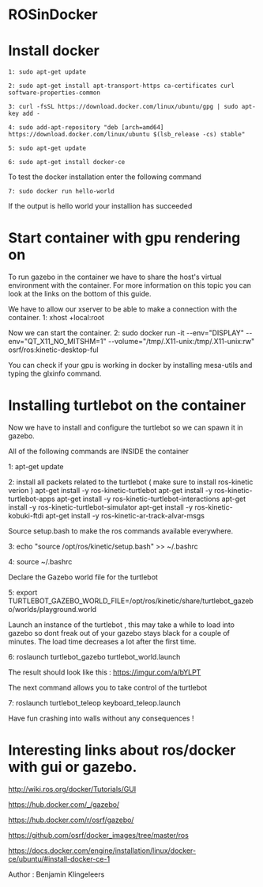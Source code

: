 # ROSinDocker


# Install docker

```
1: sudo apt-get update
```
```
2: sudo apt-get install apt-transport-https ca-certificates curl software-properties-common
```
    
```
3: curl -fsSL https://download.docker.com/linux/ubuntu/gpg | sudo apt-key add -
```
```
4: sudo add-apt-repository "deb [arch=amd64] https://download.docker.com/linux/ubuntu $(lsb_release -cs) stable"
 ``` 
 
 ```
5: sudo apt-get update
```
   
   ```
6: sudo apt-get install docker-ce
   ```
   To test the docker installation enter the following command
   ```
7: sudo docker run hello-world
   ```
   If the output is hello world your installion has succeeded 

# Start container with gpu rendering on

To run gazebo in the container we have to share the host's virtual environment with  the container. For more information on this topic you can look at the links on the bottom of this guide.

We have to allow our xserver to be able to make a connection with the container.
1: xhost +local:root

Now we can start the container.
2: sudo docker run -it     --env="DISPLAY"     --env="QT_X11_NO_MITSHM=1"     --volume="/tmp/.X11-unix:/tmp/.X11-unix:rw"     osrf/ros:kinetic-desktop-ful

You can check if your gpu is working in docker by installing mesa-utils and typing the glxinfo command.

# Installing turtlebot on the container
Now we have to install and configure the turtlebot so we can spawn it in gazebo.

All of the following commands are INSIDE the container 

1: apt-get update

2: install all packets related to the turtlebot ( make sure to install ros-kinetic verion )
apt-get install -y ros-kinetic-turtlebot 
apt-get install -y ros-kinetic-turtlebot-apps 
apt-get install -y ros-kinetic-turtlebot-interactions
apt-get install -y ros-kinetic-turtlebot-simulator
apt-get install -y ros-kinetic-kobuki-ftdi
apt-get install -y ros-kinetic-ar-track-alvar-msgs

Source setup.bash to make the ros commands available everywhere.

3: echo "source /opt/ros/kinetic/setup.bash" >> ~/.bashrc

4: source ~/.bashrc

Declare the Gazebo world file for the turtlebot

5: export TURTLEBOT_GAZEBO_WORLD_FILE=/opt/ros/kinetic/share/turtlebot_gazebo/worlds/playground.world

Launch an instance of the turtlebot , this may take a while to load into gazebo so dont freak out of your gazebo stays black for a couple of minutes. The load time decreases a lot after the first time.

6: roslaunch turtlebot_gazebo turtlebot_world.launch

The result should look like this : https://imgur.com/a/bYLPT

The next command allows you to take control of the turtlebot

7: roslaunch turtlebot_teleop keyboard_teleop.launch

Have fun crashing into walls without any consequences !

# Interesting links about ros/docker with gui or gazebo.

http://wiki.ros.org/docker/Tutorials/GUI

https://hub.docker.com/_/gazebo/

https://hub.docker.com/r/osrf/gazebo/

https://github.com/osrf/docker_images/tree/master/ros

https://docs.docker.com/engine/installation/linux/docker-ce/ubuntu/#install-docker-ce-1



Author : Benjamin Klingeleers
